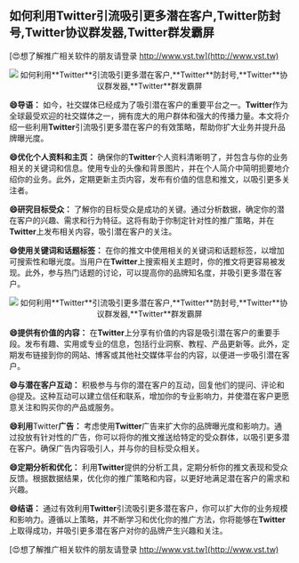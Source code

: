 ## **如何利用**Twitter**引流吸引更多潜在客户,**Twitter**防封号,**Twitter**协议群发器,**Twitter**群发霸屏**

[😍想了解推广相关软件的朋友请登录 http://www.vst.tw](http://www.vst.tw)

 <center><img src="https://vst.tw/MP4/tuiguang/png/6.png" alt="如何利用**Twitter**引流吸引更多潜在客户,**Twitter**防封号,**Twitter**协议群发器,**Twitter**群发霸屏"></center>

**😄导语：**
如今，社交媒体已经成为了吸引潜在客户的重要平台之一。**Twitter**作为全球最受欢迎的社交媒体之一，拥有庞大的用户群体和强大的传播力量。本文将介绍一些利用**Twitter**引流吸引更多潜在客户的有效策略，帮助你扩大业务并提升品牌曝光度。

**😄优化个人资料和主页：**
确保你的**Twitter**个人资料清晰明了，并包含与你的业务相关的关键词和信息。使用专业的头像和背景图片，并在个人简介中简明扼要地介绍你的业务。此外，定期更新主页内容，发布有价值的信息和推文，以吸引更多关注者。

**😄研究目标受众：**
了解你的目标受众是成功的关键。通过分析数据，确定你的潜在客户的兴趣、需求和行为特征。这将有助于你制定针对性的推广策略，并在**Twitter**上发布相关内容，吸引潜在客户的关注。

**😄使用关键词和话题标签：**
在你的推文中使用相关的关键词和话题标签，以增加可搜索性和曝光度。当用户在**Twitter**上搜索相关主题时，你的推文将更容易被发现。此外，参与热门话题的讨论，可以提高你的品牌知名度，并吸引更多潜在客户。

 <center><img src="https://vst.tw/MP4/tuiguang/png/3.png" alt="如何利用**Twitter**引流吸引更多潜在客户,**Twitter**防封号,**Twitter**协议群发器,**Twitter**群发霸屏"></center>

**😄提供有价值的内容：**
在**Twitter**上分享有价值的内容是吸引潜在客户的重要手段。发布有趣、实用或专业的信息，包括行业洞察、教程、产品更新等。此外，定期发布链接到你的网站、博客或其他社交媒体平台的内容，以便进一步吸引潜在客户。

**😄与潜在客户互动：**
积极参与与你的潜在客户的互动，回复他们的提问、评论和@提及。这种互动可以建立信任和联系，增加你的专业影响力，并使潜在客户更愿意关注和购买你的产品或服务。

**😄利用**Twitter**广告：**
考虑使用**Twitter**广告来扩大你的品牌曝光度和影响力。通过投放有针对性的广告，你可以将你的推文推送给特定的受众群体，以吸引更多潜在客户。确保广告内容吸引人，并与你的目标受众相关。

**😄定期分析和优化：**
利用**Twitter**提供的分析工具，定期分析你的推文表现和受众反馈。根据数据结果，优化你的推广策略和内容，以更好地满足潜在客户的需求和兴趣。

**😄结语：**
通过有效利用**Twitter**引流吸引更多潜在客户，你可以扩大你的业务规模和影响力。遵循以上策略，并不断学习和优化你的推广方法，你将能够在**Twitter**上取得成功，并吸引更多潜在客户对你的品牌产生兴趣和关注。

[😍想了解推广相关软件的朋友请登录 http://www.vst.tw](http://www.vst.tw)



